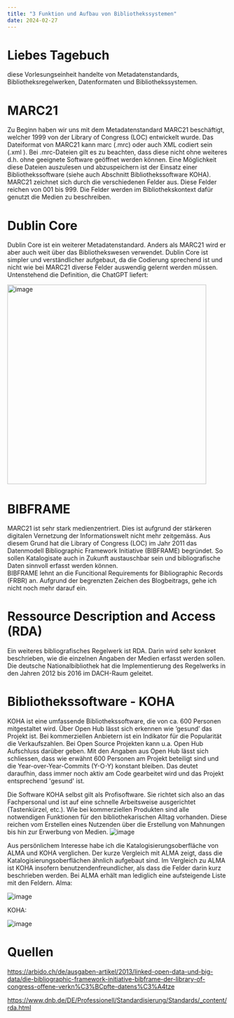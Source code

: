 ```yaml
---
title: "3 Funktion und Aufbau von Bibliothekssystemen"
date: 2024-02-27
---
```


# Liebes Tagebuch
diese Vorlesungseinheit handelte von Metadatenstandards, Bibliotheksregelwerken, Datenformaten und Bibliothekssystemen. 

# MARC21 
Zu Beginn haben wir uns mit dem Metadatenstandard MARC21 beschäftigt, welcher 1999 von der Library of Congress (LOC) entwickelt wurde. Das Dateiformat von MARC21 kann marc (.mrc) oder auch XML codiert sein (.xml ). Bei .mrc-Dateien gilt es zu beachten, dass diese nicht ohne weiteres d.h. ohne geeignete Software geöffnet werden können. Eine Möglichkeit diese Dateien auszulesen und abzuspeichern ist der Einsatz einer Bibliothekssoftware (siehe auch Abschnitt Bibliothekssoftware KOHA).  
MARC21 zeichnet sich durch die verschiedenen Felder aus. Diese Felder reichen von 001 bis 999. Die Felder werden im Bibliothekskontext dafür genutzt die Medien zu beschreiben.

# Dublin Core
Dublin Core ist ein weiterer Metadatenstandard. Anders als MARC21 wird er aber auch weit über das Bibliothekswesen verwendet. Dublin Core ist simpler und verständlicher aufgebaut, da die Codierung sprechend ist und nicht wie bei MARC21 diverse Felder auswendig gelernt werden müssen. Untenstehend die Definition, die ChatGPT liefert:

<img width="454" alt="image" src="https://github.com/nathaliewic/lerntagebuch/assets/160014832/1a0bea8a-2ba9-49ae-a524-44cc7025960d">

# BIBFRAME
MARC21 ist sehr stark medienzentriert. Dies ist aufgrund der stärkeren digitalen Vernetzung der Informationswelt nicht mehr zeitgemäss. Aus diesem Grund hat die Library of Congress (LOC) im Jahr 2011 das Datenmodell Bibliographic Framework Initiative (BIBFRAME) begründet. So sollen Katalogisate auch in Zukunft austauschbar sein und bibliografische Daten sinnvoll erfasst werden können.  
BIBFRAME lehnt an die Funcitional Requirements for Bibliographic Records (FRBR) an. Aufgrund der begrenzten Zeichen des Blogbeitrags, gehe ich nicht noch mehr darauf ein.

# Ressource Description and Access (RDA)
Ein weiteres bibliografisches Regelwerk ist RDA. Darin wird sehr konkret beschrieben, wie die einzelnen Angaben der Medien erfasst werden sollen. Die deutsche Nationalbibliothek hat die Implementierung des Regelwerks in den Jahren 2012 bis 2016 im DACH-Raum geleitet. 

# Bibliothekssoftware - KOHA 
KOHA ist eine umfassende Bibliothekssoftware, die von ca. 600 Personen mitgestaltet wird. Über Open Hub lässt sich erkennen wie ‘gesund’ das Projekt ist. Bei kommerziellen Anbietern ist ein Indikator für die Popularität die Verkaufszahlen. Bei Open Source Projekten kann u.a. Open Hub Aufschluss darüber geben. Mit den Angaben aus Open Hub lässt sich schliessen, dass wie erwähnt 600 Personen am Projekt beteiligt sind und die Year-over-Year-Commits (Y-O-Y) konstant bleiben. Das deutet daraufhin, dass immer noch aktiv am Code gearbeitet wird und das Projekt entsprechend 'gesund' ist. 

Die Software KOHA selbst gilt als Profisoftware. Sie richtet sich also an das Fachpersonal und ist auf eine schnelle Arbeitsweise ausgerichtet (Tastenkürzel, etc.). Wie bei kommerziellen Produkten sind alle notwendigen Funktionen für den bibliothekarischen Alltag vorhanden. Diese reichen vom Erstellen eines Nutzenden über die Erstellung von Mahnungen bis hin zur Erwerbung von Medien. 
 ![image](https://github.com/nathaliewic/lerntagebuch/assets/160014832/af972354-cbc5-4219-b42e-5d6501063e2d)

Aus persönlichem Interesse habe ich die Katalogisierungsoberfläche von ALMA und KOHA verglichen. Der kurze Vergleich mit ALMA zeigt, dass die Katalogisierungsoberflächen ähnlich aufgebaut sind. Im Vergleich zu ALMA ist KOHA insofern benutzendenfreundlicher, als dass die Felder darin kurz beschrieben werden. Bei ALMA erhält man lediglich eine aufsteigende Liste mit den Feldern.
Alma:

![image](https://github.com/nathaliewic/lerntagebuch/assets/160014832/271170a0-940e-40e1-9bba-16efdfd6e1a4)

KOHA:

![image](https://github.com/nathaliewic/lerntagebuch/assets/160014832/ad110d48-00f8-4e65-8b0e-a5ce01796951)

# Quellen
  
<https://arbido.ch/de/ausgaben-artikel/2013/linked-open-data-und-big-data/die-bibliographic-framework-initiative-bibframe-der-library-of-congress-offene-verkn%C3%BCpfte-datens%C3%A4tze>

<https://www.dnb.de/DE/Professionell/Standardisierung/Standards/_content/rda.html>
